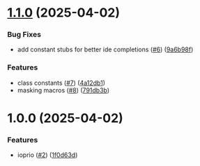 # [1.1.0](https://github.com/benmelz/ioprio/compare/v1.0.0...v1.1.0) (2025-04-02)


### Bug Fixes

* add constant stubs for better ide completions ([#6](https://github.com/benmelz/ioprio/issues/6)) ([9a6b98f](https://github.com/benmelz/ioprio/commit/9a6b98fea28b21c4e61583f3cad63a7870d6ac47))


### Features

* class constants ([#7](https://github.com/benmelz/ioprio/issues/7)) ([4a12db1](https://github.com/benmelz/ioprio/commit/4a12db1f06b66b1992d8e31f254ffbbb6c1735b9))
* masking macros ([#8](https://github.com/benmelz/ioprio/issues/8)) ([791db3b](https://github.com/benmelz/ioprio/commit/791db3b7f5187375c8f78a04f6e8390685c9cbbd))

# 1.0.0 (2025-04-02)


### Features

* ioprio ([#2](https://github.com/benmelz/ioprio/issues/2)) ([1f0d63d](https://github.com/benmelz/ioprio/commit/1f0d63dba8e83b35e3a6def8666e12b4fa410489))

